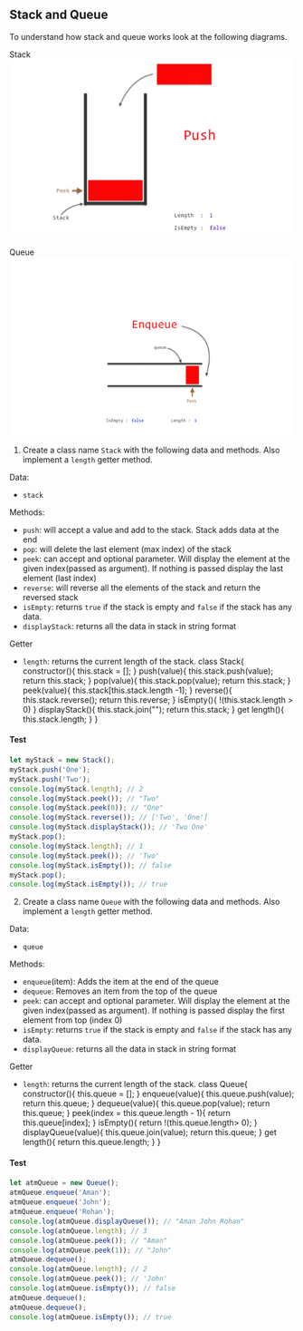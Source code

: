 ## Stack and Queue

To understand how stack and queue works look at the following diagrams.

Stack
![Stack](../assets/stack.gif)

Queue
![Queue](../assets/queue.gif)

1. Create a class name `Stack` with the following data and methods. Also implement a `length` getter method.

Data:

- `stack`

Methods:

- `push`: will accept a value and add to the stack. Stack adds data at the end
- `pop`: will delete the last element (max index) of the stack
- `peek`: can accept and optional parameter. Will display the element at the given index(passed as argument). If nothing is passed display the last element (last index)
- `reverse`: will reverse all the elements of the stack and return the reversed stack
- `isEmpty`: returns `true` if the stack is empty and `false` if the stack has any data.
- `displayStack`: returns all the data in stack in string format

Getter

- `length`: returns the current length of the stack.
class Stack{
    constructor(){
        this.stack = [];
    }
    push(value){
        this.stack.push(value);
        return this.stack;
    }
    pop(value){
        this.stack.pop(value);
        return this.stack;
    }
    peek(value){
        this.stack[this.stack.length -1];
    }
    reverse(){
        this.stack.reverse();
        return this.reverse;
    }
    isEmpty(){
        !(this.stack.length > 0)
    }
    displayStack(){
        this.stack.join("");
        return this.stack;
    }
    get length(){
        this.stack.length;
    }
}

#### Test

```js
let myStack = new Stack();
myStack.push('One');
myStack.push('Two');
console.log(myStack.length); // 2
console.log(myStack.peek()); // "Two"
console.log(myStack.peek(0)); // "One"
console.log(myStack.reverse()); // ['Two', 'One']
console.log(myStack.displayStack()); // 'Two One'
myStack.pop();
console.log(myStack.length); // 1
console.log(myStack.peek()); // 'Two'
console.log(myStack.isEmpty()); // false
myStack.pop();
console.log(myStack.isEmpty()); // true
```

2. Create a class name `Queue` with the following data and methods. Also implement a `length` getter method.

Data:

- `queue`

Methods:

- `enqueue`(item): Adds the item at the end of the queue
- `dequeue`: Removes an item from the top of the queue
- `peek`: can accept and optional parameter. Will display the element at the given index(passed as argument). If nothing is passed display the first element from top (index 0)
- `isEmpty`: returns `true` if the stack is empty and `false` if the stack has any data.
- `displayQueue`: returns all the data in stack in string format

Getter

- `length`: returns the current length of the stack.
class Queue{
    constructor(){
        this.queue = [];
    }
    enqueue(value){
        this.queue.push(value);
        return this.queue;
    }
    dequeue(value){
        this.queue.pop(value);
        return this.queue;
    }
    peek(index = this.queue.length - 1){
        return this.queue[index];
    }
    isEmpty(){
        return !(this.queue.length> 0);
    }
    displayQueue(value){
        this.queue.join(value);
        return this.queue;
    }
    get length(){
        return this.queue.length;
    }
}

#### Test

```js
let atmQueue = new Queue();
atmQueue.enqueue('Aman');
atmQueue.enqueue('John');
atmQueue.enqueue('Rohan');
console.log(atmQueue.displayQueue()); // "Aman John Rohan"
console.log(atmQueue.length); // 3
console.log(atmQueue.peek()); // "Aman"
console.log(atmQueue.peek(1)); // "John"
atmQueue.dequeue();
console.log(atmQueue.length); // 2
console.log(atmQueue.peek()); // 'John'
console.log(atmQueue.isEmpty()); // false
atmQueue.dequeue();
atmQueue.dequeue();
console.log(atmQueue.isEmpty()); // true
```
